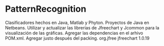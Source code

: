 # PatternRecognition
Clasificadores hechos en Java, Matlab y Phyton.
Proyectos de Java en Netbeans.
Utilizar y actualizar las librerias de Jfreechart y Jcommon para la visualización de las gráficas.
Agregar las dependencias en el arhivo POM.xml. Agregar justo después del packing.
<dependencies>
     <dependency>
            <!-- https://mvnrepository.com/artifact/org.jfree/jfreechart -->
            <groupId>org.jfree</groupId>
            <artifactId>jfreechart</artifactId>
            <version>1.0.19</version>
     </dependency>
</dependencies>
